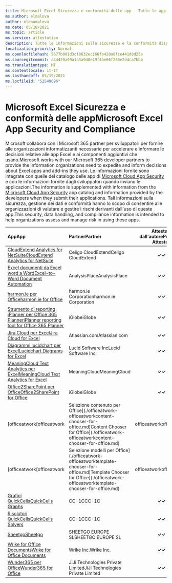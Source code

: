 ```yaml
---
title: Microsoft Excel Sicurezza e conformità delle app - Tutte le app
ms.author: elmalova
author: elenamalova
ms.date: 05/18/2021
ms.topic: article
ms.service: attestation
description: Tutte le informazioni sulla sicurezza e la conformità disponibili per tutte Microsoft Excel app.
localization_priority: Normal
ms.openlocfilehash: 5677b001d3cf8632ec166fe428a8fce441d8d25e
ms.sourcegitcommit: a44420a99a1a3a9d0e49f4be66f266e2d4ca7bbb
ms.translationtype: MT
ms.contentlocale: it-IT
ms.lasthandoff: 05/19/2021
ms.locfileid: "52549696"
---
```

# <a name="microsoft-excel-app-security-and-compliance"></a><span data-ttu-id="7f307-103">Microsoft Excel Sicurezza e conformità delle app</span><span class="sxs-lookup"><span data-stu-id="7f307-103">Microsoft Excel App Security and Compliance</span></span>

<span data-ttu-id="7f307-104">Microsoft collabora con i Microsoft 365 partner per sviluppatori per fornire alle organizzazioni informatizzanti necessarie per accelerare e informare le decisioni relative alle app Excel e ai componenti aggiuntivi che usano.</span><span class="sxs-lookup"><span data-stu-id="7f307-104">Microsoft works with our Microsoft 365 developer partners to provide the information organizations need to expedite and inform decisions about Excel apps and add-ins they use.</span></span> <span data-ttu-id="7f307-105">Le informazioni fornite sono integrate con quelle del catalogo delle app di [Microsoft Cloud App Security](https://www.microsoft.com/en-us/enterprise-mobility-security/cloud-app-security) e con le informazioni fornite dagli sviluppatori quando inviano le applicazioni.</span><span class="sxs-lookup"><span data-stu-id="7f307-105">The information is supplemented with information from the [Microsoft Cloud App Security](https://www.microsoft.com/en-us/enterprise-mobility-security/cloud-app-security) app catalog and information provided by the developers when they submit their applications.</span></span> <span data-ttu-id="7f307-106">Tali informazioni sulla sicurezza, gestione dei dati e conformità hanno lo scopo di consentire alle organizzazioni di valutare e gestire i rischi derivanti dall'uso di queste app.</span><span class="sxs-lookup"><span data-stu-id="7f307-106">This security, data handling, and compliance information is intended to help organizations assess and manage risk in using these apps.</span></span>

| <span data-ttu-id="7f307-107">**App**</span><span class="sxs-lookup"><span data-stu-id="7f307-107">**App**</span></span> | <span data-ttu-id="7f307-108">**Partner**</span><span class="sxs-lookup"><span data-stu-id="7f307-108">**Partner**</span></span> | <span data-ttu-id="7f307-109">**Attestata dall'autore**</span><span class="sxs-lookup"><span data-stu-id="7f307-109">**Publisher Attested**</span></span> | <span data-ttu-id="7f307-110">**Certificata**</span><span class="sxs-lookup"><span data-stu-id="7f307-110">**Certified**</span></span> |
|:--------|:------------|:----------------------:|:-------------:|
| [<span data-ttu-id="7f307-111">CloudExtend Analytics for NetSuite</span><span class="sxs-lookup"><span data-stu-id="7f307-111">CloudExtend Analytics for NetSuite</span></span>](./celigo-cloudextend-analytics-for-netsuite.md) | <span data-ttu-id="7f307-112">Celigo CloudExtend</span><span class="sxs-lookup"><span data-stu-id="7f307-112">Celigo CloudExtend</span></span> | <span data-ttu-id="7f307-113">**✓**</span><span class="sxs-lookup"><span data-stu-id="7f307-113">**✓**</span></span> |  |
| [<span data-ttu-id="7f307-114">Excel documenti da Excel word a Word</span><span class="sxs-lookup"><span data-stu-id="7f307-114">Excel-to-Word Document Automation</span></span>](./analysisplace-excel-to-word-document-automation.md) | <span data-ttu-id="7f307-115">AnalysisPlace</span><span class="sxs-lookup"><span data-stu-id="7f307-115">AnalysisPlace</span></span> | <span data-ttu-id="7f307-116">**✓**</span><span class="sxs-lookup"><span data-stu-id="7f307-116">**✓**</span></span> |  |
| [<span data-ttu-id="7f307-117">harmon.ie per Office</span><span class="sxs-lookup"><span data-stu-id="7f307-117">harmon.ie for Office</span></span>](./harmonie-corporation-for-office.md) | <span data-ttu-id="7f307-118">harmon.ie Corporation</span><span class="sxs-lookup"><span data-stu-id="7f307-118">harmon.ie Corporation</span></span> | <span data-ttu-id="7f307-119">**✓**</span><span class="sxs-lookup"><span data-stu-id="7f307-119">**✓**</span></span> |  |
| [<span data-ttu-id="7f307-120">Strumento di reporting iPlanner per Office 365 Planner</span><span class="sxs-lookup"><span data-stu-id="7f307-120">iPlanner reporting tool for Office 365 Planner</span></span>](./iglobe-iplanner-reporting-tool-for-office-365-planner.md) | <span data-ttu-id="7f307-121">iGlobe</span><span class="sxs-lookup"><span data-stu-id="7f307-121">iGlobe</span></span> | <span data-ttu-id="7f307-122">**✓**</span><span class="sxs-lookup"><span data-stu-id="7f307-122">**✓**</span></span> | <img alt="Certified application badge" src="../media/certified-badge.png" height="25" width="25" /> |
| [<span data-ttu-id="7f307-123">Jira Cloud per Excel</span><span class="sxs-lookup"><span data-stu-id="7f307-123">Jira Cloud for Excel</span></span>](./atlassiancom-jira-cloud-for-excel.md) | <span data-ttu-id="7f307-124">Atlassian.com</span><span class="sxs-lookup"><span data-stu-id="7f307-124">Atlassian.com</span></span> | <span data-ttu-id="7f307-125">**✓**</span><span class="sxs-lookup"><span data-stu-id="7f307-125">**✓**</span></span> |  |
| [<span data-ttu-id="7f307-126">Diagrammi lucidchart per Excel</span><span class="sxs-lookup"><span data-stu-id="7f307-126">Lucidchart Diagrams for Excel</span></span>](./lucid-software-inc-lucidchart-diagrams-for-excel.md) | <span data-ttu-id="7f307-127">Lucid Software Inc</span><span class="sxs-lookup"><span data-stu-id="7f307-127">Lucid Software Inc</span></span> | <span data-ttu-id="7f307-128">**✓**</span><span class="sxs-lookup"><span data-stu-id="7f307-128">**✓**</span></span> |  |
| [<span data-ttu-id="7f307-129">MeaningCloud Text Analytics per Excel</span><span class="sxs-lookup"><span data-stu-id="7f307-129">MeaningCloud Text Analytics for Excel</span></span>](./meaningcloud-text-analytics-for-excel.md) | <span data-ttu-id="7f307-130">MeaningCloud</span><span class="sxs-lookup"><span data-stu-id="7f307-130">MeaningCloud</span></span> | <span data-ttu-id="7f307-131">**✓**</span><span class="sxs-lookup"><span data-stu-id="7f307-131">**✓**</span></span> |  |
| [<span data-ttu-id="7f307-132">Office2SharePoint per Office</span><span class="sxs-lookup"><span data-stu-id="7f307-132">Office2SharePoint for Office</span></span>](./iglobe-office2sharepoint-for-office.md) | <span data-ttu-id="7f307-133">iGlobe</span><span class="sxs-lookup"><span data-stu-id="7f307-133">iGlobe</span></span> | <span data-ttu-id="7f307-134">**✓**</span><span class="sxs-lookup"><span data-stu-id="7f307-134">**✓**</span></span> | <img alt="Certified application badge" src="../media/certified-badge.png" height="25" width="25" /> |
| <span data-ttu-id="7f307-135">[officeatwork</span><span class="sxs-lookup"><span data-stu-id="7f307-135">[officeatwork</span></span> | <span data-ttu-id="7f307-136">Selezione contenuto per Office](./officeatwork-officeatworkcontent-chooser-for-office.md)</span><span class="sxs-lookup"><span data-stu-id="7f307-136">Content Chooser for Office](./officeatwork-officeatworkcontent-chooser-for-office.md)</span></span> | <span data-ttu-id="7f307-137">officeatwork</span><span class="sxs-lookup"><span data-stu-id="7f307-137">officeatwork</span></span> | <span data-ttu-id="7f307-138">**✓**</span><span class="sxs-lookup"><span data-stu-id="7f307-138">**✓**</span></span> | <img alt="Certified application badge" src="../media/certified-badge.png" height="25" width="25" /> |
| <span data-ttu-id="7f307-139">[officeatwork</span><span class="sxs-lookup"><span data-stu-id="7f307-139">[officeatwork</span></span> | <span data-ttu-id="7f307-140">Selezione modelli per Office](./officeatwork-officeatworktemplate-chooser-for-office.md)</span><span class="sxs-lookup"><span data-stu-id="7f307-140">Template Chooser for Office](./officeatwork-officeatworktemplate-chooser-for-office.md)</span></span> | <span data-ttu-id="7f307-141">officeatwork</span><span class="sxs-lookup"><span data-stu-id="7f307-141">officeatwork</span></span> | <span data-ttu-id="7f307-142">**✓**</span><span class="sxs-lookup"><span data-stu-id="7f307-142">**✓**</span></span> | <img alt="Certified application badge" src="../media/certified-badge.png" height="25" width="25" /> |
| [<span data-ttu-id="7f307-143">Grafici QuickCells</span><span class="sxs-lookup"><span data-stu-id="7f307-143">QuickCells Graphs</span></span>](./cc-1c-quickcells-graphs.md) | <span data-ttu-id="7f307-144">CC-1C</span><span class="sxs-lookup"><span data-stu-id="7f307-144">CC-1C</span></span> | <span data-ttu-id="7f307-145">**✓**</span><span class="sxs-lookup"><span data-stu-id="7f307-145">**✓**</span></span> |  |
| [<span data-ttu-id="7f307-146">Risolutori QuickCells</span><span class="sxs-lookup"><span data-stu-id="7f307-146">QuickCells Solvers</span></span>](./cc-1c-quickcells-solvers.md) | <span data-ttu-id="7f307-147">CC-1C</span><span class="sxs-lookup"><span data-stu-id="7f307-147">CC-1C</span></span> | <span data-ttu-id="7f307-148">**✓**</span><span class="sxs-lookup"><span data-stu-id="7f307-148">**✓**</span></span> |  |
| [<span data-ttu-id="7f307-149">Sheetgo</span><span class="sxs-lookup"><span data-stu-id="7f307-149">Sheetgo</span></span>](./sheetgo-europe-sl.md) | <span data-ttu-id="7f307-150">SHEETGO EUROPE SL</span><span class="sxs-lookup"><span data-stu-id="7f307-150">SHEETGO EUROPE SL</span></span> | <span data-ttu-id="7f307-151">**✓**</span><span class="sxs-lookup"><span data-stu-id="7f307-151">**✓**</span></span> |  |
| [<span data-ttu-id="7f307-152">Wrike for Office Documents</span><span class="sxs-lookup"><span data-stu-id="7f307-152">Wrike for Office Documents</span></span>](./wrike-inc-for-office-documents.md) | <span data-ttu-id="7f307-153">Wrike Inc.</span><span class="sxs-lookup"><span data-stu-id="7f307-153">Wrike Inc.</span></span> | <span data-ttu-id="7f307-154">**✓**</span><span class="sxs-lookup"><span data-stu-id="7f307-154">**✓**</span></span> | <img alt="Certified application badge" src="../media/certified-badge.png" height="25" width="25" /> |
| [<span data-ttu-id="7f307-155">Wunder365 per Office</span><span class="sxs-lookup"><span data-stu-id="7f307-155">Wunder365 for Office</span></span>](./jiji-technologies-private-limited-wunder365-for-office.md) | <span data-ttu-id="7f307-156">JiJi Technologies Private Limited</span><span class="sxs-lookup"><span data-stu-id="7f307-156">JiJi Technologies Private Limited</span></span> | <span data-ttu-id="7f307-157">**✓**</span><span class="sxs-lookup"><span data-stu-id="7f307-157">**✓**</span></span> |  |
